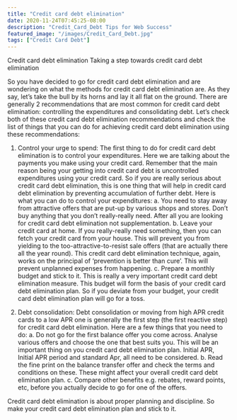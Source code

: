 ```yaml
---
title: "Credit card debt elimination"
date: 2020-11-24T07:45:25-08:00
description: "Credit_Card_Debt Tips for Web Success"
featured_image: "/images/Credit_Card_Debt.jpg"
tags: ["Credit Card Debt"]
---
```


Credit card debt elimination
Taking a step towards credit card debt elimination

So you have decided to go for credit card debt elimination and are wondering on what the methods for credit card debt elimination are. As they say, let’s take the bull by its horns and lay it all flat on the ground. There are generally 2 recommendations that are most common for credit card debt elimination: controlling the expenditures and consolidating debt. Let’s check both of these credit card debt elimination recommendations and check the list of things that you can do for achieving credit card debt elimination using these recommendations:

1.	Control your urge to spend: The first thing to do for credit card debt elimination is to control your expenditures. Here we are talking about the payments you make using your credit card. Remember that the main reason being your getting into credit card debt is uncontrolled expenditures using your credit card. So if you are really serious about credit card debt elimination, this is one thing that will help in credit card debt elimination by preventing accumulation of further debt. Here is what you can do to control your expenditures:
a.	You need to stay away from attractive offers that are put-up by various shops and stores. Don’t buy anything that you don’t really-really need. After all you are looking for credit card debt elimination not supplementation.
b.	Leave your credit card at home. If you really-really need something, then you can fetch your credit card from your house. This will prevent you from yielding to the too-attractive-to-resist sale offers (that are actually there all the year round). This credit card debt elimination technique, again, works on the principal of ‘prevention is better than cure’. This will prevent unplanned expenses from happening.
c.	Prepare a monthly budget and stick to it. This is really a very important credit card debt elimination measure. This budget will form the basis of your credit card debt elimination plan. So if you deviate from your budget, your credit card debt elimination plan will go for a toss.

2.	Debt consolidation: Debt consolidation or moving from high APR credit cards to a low APR one is generally the first step (the first reactive step) for credit card debt elimination. Here are a few things that you need to do:
a.	Do not go for the first balance offer you come across. Analyse various offers and choose the one that best suits you. This will be an important thing on you credit card debt elimination plan. Initial APR, Initial APR period and standard Apr, all need to be considered.
b.	Read the fine print on the balance transfer offer and check the terms and conditions on these. These might affect your overall credit card debt elimination plan.
c.	Compare other benefits e.g. rebates, reward points, etc, before you actually decide to go for one of the offers.

Credit card debt elimination is about proper planning and discipline. So make your credit card debt elimination plan and stick to it.


